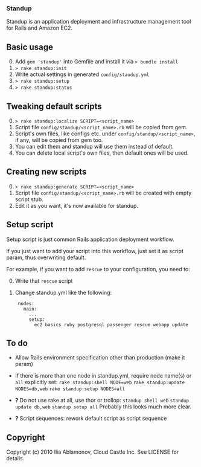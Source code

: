 ### Standup

Standup is an application deployment and infrastructure management tool for Rails and Amazon EC2.

## Basic usage

0. Add `gem 'standup'` into Gemfile and install it via `> bundle install`
0. `> rake standup:init`
0. Write actual settings in generated `config/standup.yml`
0. `> rake standup:setup`
0. `> rake standup:status`

## Tweaking default scripts

0. `> rake standup:localize SCRIPT=<script_name>`
0. Script file `config/standup/<script_name>.rb` will be copied from gem.
0. Script's own files, like configs etc. under `config/standup/<script_name>`, if any,  will be copied from gem too. 
0. You can edit them and standup will use them instead of default.
0. You can delete local script's own files, then default ones will be used. 

## Creating new scripts

0. `> rake standup:generate SCRIPT=<script_name>`
0. Script file `config/standup/<script_name>.rb` will be created with empty script stub.
0. Edit it as you want, it's now available for standup.

## Setup script

Setup script is just common Rails application deployment workflow.

If you just want to add your script into this workflow, just set it as script param, thus overwriting default.

For example, if you want to add `rescue` to your configuration, you need to:

0. Write that `rescue` script
0. Change standup.yml like the following:

        nodes:
          main:
            ...
            setup:
              ec2 basics ruby postgresql passenger rescue webapp update 

## To do

- Allow Rails environment specification other than production (make it param)

- If there is more than one node in standup.yml, require node name(s) or `all` explicitly set:
`rake standup:shell NODE=web`
`rake standup:update NODES=db,web`
`rake standup:setup NODES=all`

- **?** Do not use rake at all, use thor or trollop:
`standup shell web`
`standup update db,web`
`standup setup all`
Probably this looks much more clear.

- **?** Script sequences: rework default script as script sequence

## Copyright

Copyright (c) 2010 Ilia Ablamonov, Cloud Castle Inc.
See LICENSE for details.
